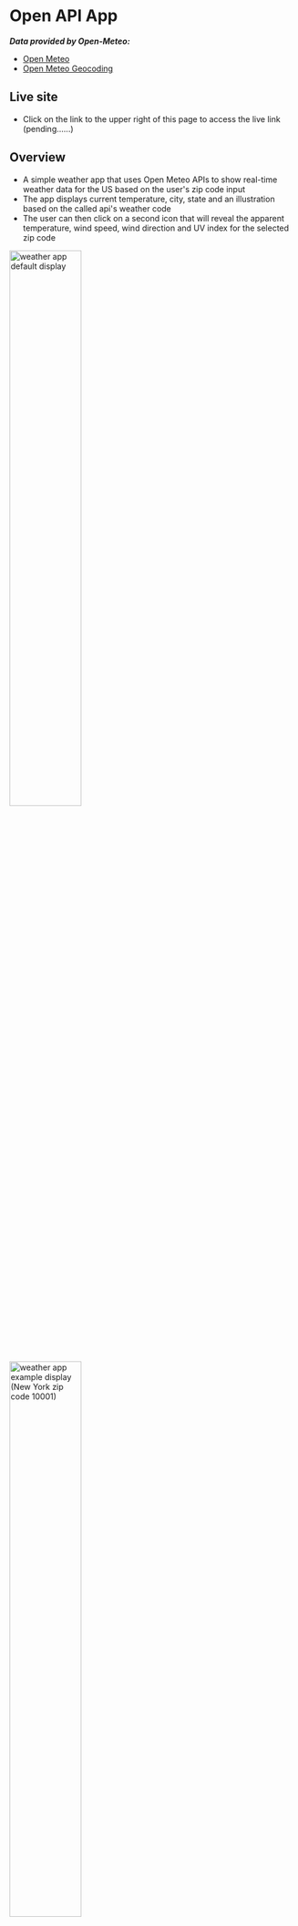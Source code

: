 # Open API App

**_Data provided by Open-Meteo:_**

- [Open Meteo](https://open-meteo.com)
- [Open Meteo Geocoding](https://open-meteo.com/en/docs/geocoding-api)

## Live site

- Click on the link to the upper right of this page to access the live link (pending......)

## Overview

- A simple weather app that uses Open Meteo APIs to show real-time weather data for the US based on the user's zip code input
- The app displays current temperature, city, state and an illustration based on the called api's weather code
- The user can then click on a second icon that will reveal the apparent temperature, wind speed, wind direction and UV index for the selected zip code

<p>
  <img src="images/default-screenshot.png" alt="weather app default display" height="50%">
   <img src="images/example-screenshot.png" alt="weather app example display (New York zip code 10001)" height="50%">
</p>

## How It Works

The user enters a zip code, clicks on the temperature icon and the app displays:

- The current temperature
- The city and state names
- An illustration I have designed that reflects the weather code

The user can then select the "angles-down" icon in order to display additional weather conditions:

- Apparent temperature
- Wind speed
- Wind direction
- UV index

## Key Features

- Fetches live weather data using two Open Meteo APIs from user's zip code input
- Displays various weather conditions
- Pulling API data with async/await JavaScript promises as well as helper functions

## App Checklist Examples

### API Requirement

- Added two search buttons

### HTML

- Added copyright in footer
- Reconsidered Google Fonts (Kept Unica and changed Roboto to Lexend)
- Created a favicon

### CSS

- Stored CSS and JS files in folders
- Decided that layout should be in a column on all sizes
- Centered the placeholder in the zip code input field
- Showing a default sun illustration when the app loads
- Added media queries for larger displays
- Added colors as variables in :root

### JS

- Used global variables for access in helper functions
- Corrected the image paths after placing script.js in a js folder
- Added "Just a sec..." for temp if it takes too long to load
- Added night images (to replace two images of suns if local time is night) based on isDay variable
- Decided which weather details to add from the second api async function call
- Converted celsius into fahrenheit (in more information api call)
- Used wind range based on Beaufort wind scale
- Clear user input when and placeholder when user enters a new search based on zip code

### Error message handling

- Checked for valid 5 number zip code
- Display an error message if no zip code is entered or if the input is invalid

## Future considerations

- Had issues with linear-gradient background color. Will possibly add that at a later date and overcome CSS issues (height, overlap of text, etc.)
- Example of linear-gradient code:

```css
linear-gradient(145deg, #fff085, #feba17)
```

- Optimize padding and margins even more
- When clicking outside of zip code field - be able to clear too?
